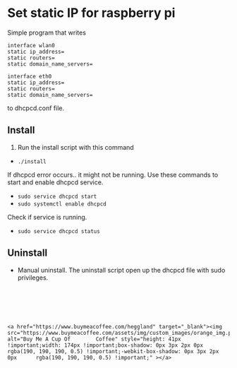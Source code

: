 # Set static IP for raspberry pi

Simple program that writes
```
interface wlan0
static ip_address= 
static routers= 
static domain_name_servers= 

interface eth0
static ip_address= 
static routers= 
static domain_name_servers= 
```
to dhcpcd.conf file.


## Install
1. Run the install script with this command 
- `./install`

If dhcpcd error occurs.. it might not be running. 
Use these commands to start and enable dhcpcd service.
- `sudo service dhcpcd start`
- `sudo systemctl enable dhcpcd`

Check if service is running.
- `sudo service dhcpcd status`



## Uninstall
- Manual uninstall.
The uninstall script open up the dhcpcd file with sudo privileges. 

<br/>
<br/>
<br/>
<br/>

	<a href="https://www.buymeacoffee.com/heggland" target="_blank"><img src="https://www.buymeacoffee.com/assets/img/custom_images/orange_img.png" alt="Buy Me A Cup Of 		Coffee" style="height: 41px !important;width: 174px !important;box-shadow: 0px 3px 2px 0px rgba(190, 190, 190, 0.5) !important;-webkit-box-shadow: 0px 3px 2px 0px 		rgba(190, 190, 190, 0.5) !important;" ></a>
